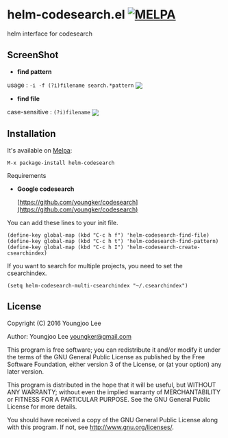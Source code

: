 # helm-codesearch.el [![MELPA](http://melpa.org/packages/helm-codesearch-badge.svg)](http://melpa.org/#/helm-codesearch)

helm interface for codesearch

## ScreenShot

- **find pattern**

usage : `-i -f (?i)filename search.*pattern`
<img align="center" src="https://raw.github.com/youngker/helm-codesearch.el/master/helm-codesearch-pattern.png">

- **find file**

case-sensitive : `(?i)filename`
<img align="center" src="https://raw.github.com/youngker/helm-codesearch.el/master/helm-codesearch-file.png">

## Installation

It's available on [Melpa](https://melpa.org/):

    M-x package-install helm-codesearch

Requirements

- **Google codesearch**

  [https://github.com/youngker/codesearch](https://github.com/youngker/codesearch)


You can add these lines to your init file.

```elisp
(define-key global-map (kbd "C-c h f") 'helm-codesearch-find-file)
(define-key global-map (kbd "C-c h t") 'helm-codesearch-find-pattern)
(define-key global-map (kbd "C-c h I") 'helm-codesearch-create-csearchindex)
```

If you want to search for multiple projects, you need to set the csearchindex.

```elisp
(setq helm-codesearch-multi-csearchindex "~/.csearchindex")
```

## License

Copyright (C) 2016 Youngjoo Lee

Author: Youngjoo Lee <youngker@gmail.com>

This program is free software; you can redistribute it and/or modify
it under the terms of the GNU General Public License as published by
the Free Software Foundation, either version 3 of the License, or
(at your option) any later version.

This program is distributed in the hope that it will be useful,
but WITHOUT ANY WARRANTY; without even the implied warranty of
MERCHANTABILITY or FITNESS FOR A PARTICULAR PURPOSE.  See the
GNU General Public License for more details.

You should have received a copy of the GNU General Public License
along with this program.  If not, see <http://www.gnu.org/licenses/>.
